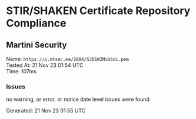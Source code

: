 # STIR/SHAKEN Certificate Repository Compliance

## Martini Security

Name: `https://p.mtsec.me/2884/S3D1WZMxUSdi.pem`\
Tested At: 21 Nov 23 01:54 UTC\
Time: 107ms

### Issues

no warning, or error, or notice date level issues were found

Generated: 21 Nov 23 01:55 UTC